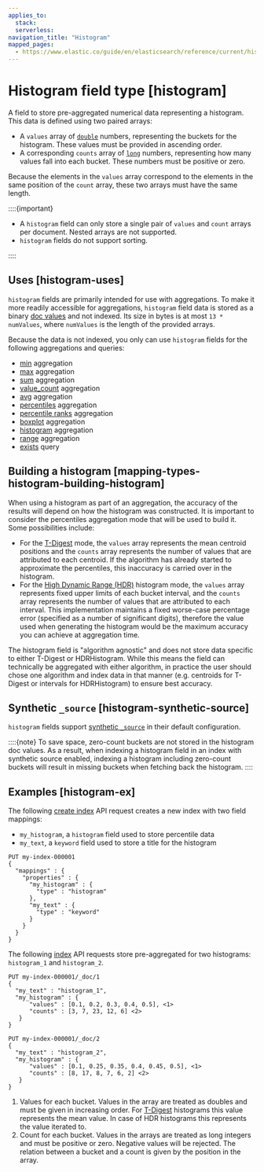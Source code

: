 ```yaml
---
applies_to:
  stack:
  serverless:
navigation_title: "Histogram"
mapped_pages:
  - https://www.elastic.co/guide/en/elasticsearch/reference/current/histogram.html
---
```


# Histogram field type [histogram]


A field to store pre-aggregated numerical data representing a histogram. This data is defined using two paired arrays:

* A `values` array of [`double`](/reference/elasticsearch/mapping-reference/number.md) numbers, representing the buckets for the histogram. These values must be provided in ascending order.
* A corresponding `counts` array of [`long`](/reference/elasticsearch/mapping-reference/number.md) numbers, representing how many values fall into each bucket. These numbers must be positive or zero.

Because the elements in the `values` array correspond to the elements in the same position of the `count` array, these two arrays must have the same length.

::::{important}
* A `histogram` field can only store a single pair of `values` and `count` arrays per document. Nested arrays are not supported.
* `histogram` fields do not support sorting.

::::


## Uses [histogram-uses]

`histogram` fields are primarily intended for use with aggregations. To make it more readily accessible for aggregations, `histogram` field data is stored as a binary [doc values](/reference/elasticsearch/mapping-reference/doc-values.md) and not indexed. Its size in bytes is at most `13 * numValues`, where `numValues` is the length of the provided arrays.

Because the data is not indexed, you only can use `histogram` fields for the following aggregations and queries:

* [min](/reference/aggregations/search-aggregations-metrics-min-aggregation.md#search-aggregations-metrics-min-aggregation-histogram-fields) aggregation
* [max](/reference/aggregations/search-aggregations-metrics-max-aggregation.md#search-aggregations-metrics-max-aggregation-histogram-fields) aggregation
* [sum](/reference/aggregations/search-aggregations-metrics-sum-aggregation.md#search-aggregations-metrics-sum-aggregation-histogram-fields) aggregation
* [value_count](/reference/aggregations/search-aggregations-metrics-valuecount-aggregation.md#search-aggregations-metrics-valuecount-aggregation-histogram-fields) aggregation
* [avg](/reference/aggregations/search-aggregations-metrics-avg-aggregation.md#search-aggregations-metrics-avg-aggregation-histogram-fields) aggregation
* [percentiles](/reference/aggregations/search-aggregations-metrics-percentile-aggregation.md) aggregation
* [percentile ranks](/reference/aggregations/search-aggregations-metrics-percentile-rank-aggregation.md) aggregation
* [boxplot](/reference/aggregations/search-aggregations-metrics-boxplot-aggregation.md) aggregation
* [histogram](/reference/aggregations/search-aggregations-bucket-histogram-aggregation.md#search-aggregations-bucket-histogram-aggregation-histogram-fields) aggregation
* [range](/reference/aggregations/search-aggregations-bucket-range-aggregation.md#search-aggregations-bucket-range-aggregation-histogram-fields) aggregation
* [exists](/reference/query-languages/query-dsl/query-dsl-exists-query.md) query


## Building a histogram [mapping-types-histogram-building-histogram]

When using a histogram as part of an aggregation, the accuracy of the results will depend on how the histogram was constructed. It is important to consider the percentiles aggregation mode that will be used to build it. Some possibilities include:

* For the [T-Digest](/reference/aggregations/search-aggregations-metrics-percentile-aggregation.md) mode, the `values` array represents the mean centroid positions and the `counts` array represents the number of values that are attributed to each centroid. If the algorithm has already started to approximate the percentiles, this inaccuracy is carried over in the histogram.
* For the [High Dynamic Range (HDR)](/reference/aggregations/search-aggregations-metrics-percentile-rank-aggregation.md#_hdr_histogram) histogram mode, the `values` array represents fixed upper limits of each bucket interval, and the `counts` array represents the number of values that are attributed to each interval. This implementation maintains a fixed worse-case percentage error (specified as a number of significant digits), therefore the value used when generating the histogram would be the maximum accuracy you can achieve at aggregation time.

The histogram field is "algorithm agnostic" and does not store data specific to either T-Digest or HDRHistogram. While this means the field can technically be aggregated with either algorithm, in practice the user should chose one algorithm and index data in that manner (e.g. centroids for T-Digest or intervals for HDRHistogram) to ensure best accuracy.


## Synthetic `_source` [histogram-synthetic-source]

`histogram` fields support [synthetic `_source`](/reference/elasticsearch/mapping-reference/mapping-source-field.md#synthetic-source) in their default configuration.

::::{note}
To save space, zero-count buckets are not stored in the histogram doc values. As a result, when indexing a histogram field in an index with synthetic source enabled, indexing a histogram including zero-count buckets will result in missing buckets when fetching back the histogram.
::::



## Examples [histogram-ex]

The following [create index](https://www.elastic.co/docs/api/doc/elasticsearch/operation/operation-indices-create) API request creates a new index with two field mappings:

* `my_histogram`, a `histogram` field used to store percentile data
* `my_text`, a `keyword` field used to store a title for the histogram

```console
PUT my-index-000001
{
  "mappings" : {
    "properties" : {
      "my_histogram" : {
        "type" : "histogram"
      },
      "my_text" : {
        "type" : "keyword"
      }
    }
  }
}
```

The following [index](https://www.elastic.co/docs/api/doc/elasticsearch/operation/operation-create) API requests store pre-aggregated for two histograms: `histogram_1` and `histogram_2`.

```console
PUT my-index-000001/_doc/1
{
  "my_text" : "histogram_1",
  "my_histogram" : {
      "values" : [0.1, 0.2, 0.3, 0.4, 0.5], <1>
      "counts" : [3, 7, 23, 12, 6] <2>
   }
}

PUT my-index-000001/_doc/2
{
  "my_text" : "histogram_2",
  "my_histogram" : {
      "values" : [0.1, 0.25, 0.35, 0.4, 0.45, 0.5], <1>
      "counts" : [8, 17, 8, 7, 6, 2] <2>
   }
}
```

1. Values for each bucket. Values in the array are treated as doubles and must be given in increasing order. For [T-Digest](/reference/aggregations/search-aggregations-metrics-percentile-aggregation.md#search-aggregations-metrics-percentile-aggregation-approximation) histograms this value represents the mean value. In case of HDR histograms this represents the value iterated to.
2. Count for each bucket. Values in the arrays are treated as long integers and must be positive or zero. Negative values will be rejected. The relation between a bucket and a count is given by the position in the array.



